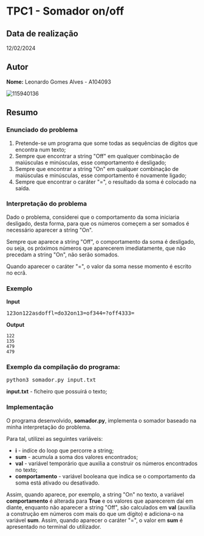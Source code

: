 # TPC1 - Somador on/off

## Data de realização
12/02/2024

## Autor
**Nome:** Leonardo Gomes Alves - A104093

![115940136](https://github.com/user-attachments/assets/68bdbc41-86fd-4a82-91ad-d08d2e9787ac)

## Resumo

### Enunciado do problema

  1. Pretende-se um programa que some todas as sequências de dígitos que encontra num texto;
  2. Sempre que encontrar a string "Off" em qualquer combinação de maiúsculas e minúsculas, esse comportamento é desligado;
  3. Sempre que encontrar a string "On" em qualquer combinação de maiúsculas e minúsculas, esse comportamento é novamente ligado;
  4. Sempre que encontrar o caráter "=", o resultado da soma é colocado na saída.

### Interpretação do problema

Dado o problema, considerei que o comportamento da soma iniciaria desligado, desta forma, para que os números começem a ser somados é necessário aparecer a string "On".

Sempre que aparece a string "Off", o comportamento da soma é desligado, ou seja, os próximos números que aparecerem imediatamente, que não precedam a string "On", não serão somados.

Quando aparecer o caráter "=", o valor da soma nesse momento é escrito no ecrã.

### Exemplo

**Input**
<pre>
123on122asdoffl=do32on13=of344=?off4333=
</pre>

**Output**
```
122
135
479
479
```

### Exemplo da compilação do programa:
<pre>
python3 somador.py input.txt
</pre>

**input.txt** - ficheiro que possuirá o texto;

### Implementação
O programa desenvolvido, **somador.py**, implementa o somador baseado na minha interpretação do problema.

Para tal, utilizei as seguintes variáveis:
- **i** - indíce do loop que percorre a string;
- **sum** - acumula a soma dos valores encontrados;
- **val** - variável temporário que auxilia a construir os números encontrados no texto;
- **comportamento** - variável booleana que indica se o comportamento da soma está ativado ou desativado.

Assim, quando aparece, por exemplo, a string "On" no texto, a variável **comportamento** é alterada para **True** e os valores que aparecerem daí em diante, enquanto não aparecer a string "Off", são calculados em **val** (auxilia a construção em números com mais do que um dígito) e adiciona-o na variável **sum**. Assim, quando aparecer o caráter "=",  o valor em **sum** é apresentado no terminal do utilizador. 

